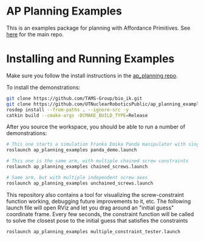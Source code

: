 # AP Planning Examples
This is an examples package for planning with Affordance Primitives. See [here](https://github.com/UTNuclearRoboticsPublic/ap_planning) for the main repo. 

# Installing and Running Examples
Make sure you follow the install instructions in the [ap_planning repo](https://github.com/UTNuclearRoboticsPublic/ap_planning).

To install the demonstrations:
```sh
git clone https://github.com/TAMS-Group/bio_ik.git
git clone https://github.com/UTNuclearRoboticsPublic/ap_planning_examples.git
rosdep install --from-paths . --ignore-src -y
catkin build --cmake-args -DCMAKE_BUILD_TYPE=Release
```

After you source the workspace, you should be able to run a number of demonstrations:
```sh
# This one starts a simulation Franka Emika Panda manipulator with single screw axis motions
roslaunch ap_planning_examples panda_demo.launch

# This one is the same arm, with multiple chained screw constraints
roslaunch ap_planning_examples chained_screws.launch

# Same arm, but with multiple independent screw axes
roslaunch ap_planning_examples unchained_screws.launch
```

This repository also contains a tool for visualizing the screw-constraint function working, debugging future improvements to it, etc. The following launch file will open RViz and let you drag around an "initial guess" coordinate frame. Every few seconds, the constraint function will be called to solve the closest pose to the initial guess that satisfies the constraints
```sh
roslaunch ap_planning_examples multiple_constraint_tester.launch
```
